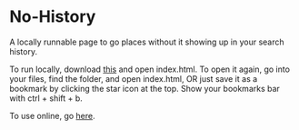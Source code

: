 # No-History
A locally runnable page to go places without it showing up in your search history.

To run locally, download <a href='https://github.com/NarwhalKid/No-History/archive/refs/heads/main.zip'>this</a> and open index.html. To open it again, go into your files, find the folder, and open index.html, OR just save it as a bookmark by clicking the star icon at the top. Show your bookmarks bar with ctrl + shift + b.

To use online, go <a href='https://www.narwhalkid.com/history/'>here</a>.
